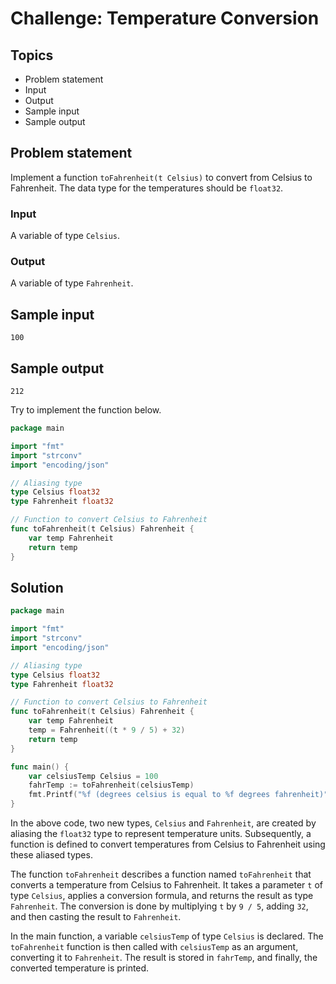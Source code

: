 # Challenge: Temperature Conversion

## Topics

- Problem statement
- Input
- Output
- Sample input
- Sample output

## Problem statement

Implement a function `toFahrenheit(t Celsius)` to convert from Celsius to Fahrenheit.
The data type for the temperatures should be `float32`.

### Input

A variable of type `Celsius`.

### Output

A variable of type `Fahrenheit`.

## Sample input

```
100
```

## Sample output

```
212
```

Try to implement the function below.

```go
package main

import "fmt"
import "strconv"
import "encoding/json"

// Aliasing type
type Celsius float32
type Fahrenheit float32

// Function to convert Celsius to Fahrenheit
func toFahrenheit(t Celsius) Fahrenheit {
	var temp Fahrenheit
	return temp
}
```

## Solution

```go
package main

import "fmt"
import "strconv"
import "encoding/json"

// Aliasing type
type Celsius float32
type Fahrenheit float32

// Function to convert Celsius to Fahrenheit
func toFahrenheit(t Celsius) Fahrenheit {
	var temp Fahrenheit
	temp = Fahrenheit((t * 9 / 5) + 32)
	return temp
}

func main() {
	var celsiusTemp Celsius = 100
	fahrTemp := toFahrenheit(celsiusTemp)
	fmt.Printf("%f (degrees celsius is equal to %f degrees fahrenheit)", celsiusTemp, fahrTemp)
}
```

In the above code, two new types, `Celsius` and `Fahrenheit`, are created by aliasing the `float32` type to represent temperature units.
Subsequently, a function is defined to convert temperatures from Celsius to Fahrenheit using these aliased types.

The function `toFahrenheit` describes a function named `toFahrenheit` that converts a temperature from Celsius to Fahrenheit.
It takes a parameter `t` of type `Celsius`, applies a conversion formula, and returns the result as type `Fahrenheit`.
The conversion is done by multiplying `t` by `9 / 5`, adding `32`, and then casting the result to `Fahrenheit`.

In the main function, a variable `celsiusTemp` of type `Celsius` is declared. The `toFahrenheit` function is then called with `celsiusTemp` as an argument, converting it to `Fahrenheit`.
The result is stored in `fahrTemp`, and finally, the converted temperature is printed.

